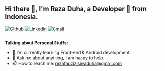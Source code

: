 ## Hi there 👋, I'm Reza Duha, a Developer 🚀 from Indonesia.

[![Github](https://img.shields.io/badge/-Github-000?style=flat&logo=Github&logoColor=white)](https://github.com/rezaduha)
[![Linkedin](https://img.shields.io/badge/-LinkedIn-blue?style=flat&logo=Linkedin&logoColor=white)](https://linkedin.com/in/reza-duha-57a98b192)
[![Gmail](https://img.shields.io/badge/-Gmail-c14438?style=flat&logo=Gmail&logoColor=white)](mailto:rezafauzizisiwaduha@gmail.com)

---

**Talking about Personal Stuffs:**

- 🌱 I’m currently learning Front-end & Android development.
- 💬 Ask me about anything, I am happy to help.
- 📫 How to reach me: rezafauzizisiwaduha@gmail.com

<!--
- ⚡ Fun fact: When I was in high school, I was a social science student, but later in college I had a degree in Informatics Engineering
-->
